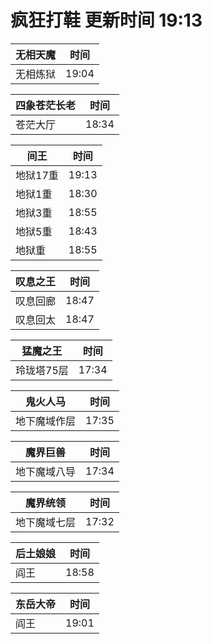 # 疯狂打鞋 更新时间 19:13

| 无相天魔   | 时间    |
|--------|-------|
| 无相炼狱 | 19:04 |

| 四象苍茫长老   | 时间    |
|--------|-------|
| 苍茫大厅 | 18:34 |

| 间王   | 时间    |
|--------|-------|
| 地狱17重 | 19:13 |
| 地狱1重 | 18:30 |
| 地狱3重 | 18:55 |
| 地狱5重 | 18:43 |
| 地狱重 | 18:55 |

| 叹息之王   | 时间    |
|--------|-------|
| 叹息回廊 | 18:47 |
| 叹息回太 | 18:47 |

| 猛魔之王   | 时间    |
|--------|-------|
| 玲珑塔75层 | 17:34 |

| 鬼火人马   | 时间    |
|--------|-------|
| 地下魔域作层 | 17:35 |

| 魔界巨兽   | 时间    |
|--------|-------|
| 地下魔域八导 | 17:34 |

| 魔界统领   | 时间    |
|--------|-------|
| 地下魔域七层 | 17:32 |

| 后土娘娘   | 时间    |
|--------|-------|
| 阎王 | 18:58 |

| 东岳大帝   | 时间    |
|--------|-------|
| 阎王 | 19:01 |